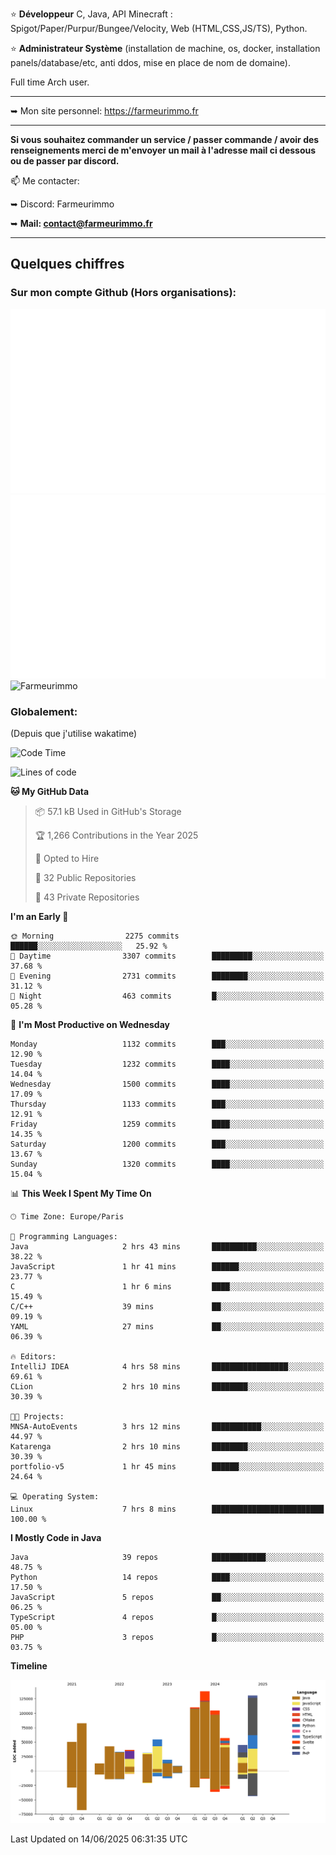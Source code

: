 ⭐ **Développeur** C, Java, API Minecraft : Spigot/Paper/Purpur/Bungee/Velocity, Web (HTML,CSS,JS/TS), Python.

⭐ **Administrateur Système** (installation de machine, os, docker, installation panels/database/etc, anti ddos, mise en place de nom de domaine).

Full time Arch user.

---

➥ Mon site personnel: https://farmeurimmo.fr

---

**Si vous souhaitez commander un service / passer commande / avoir des renseignements merci de m'envoyer un mail à l'adresse mail ci dessous ou de passer par discord.**

📫 Me contacter:
 
   ➥ Discord: Farmeurimmo
   
   ➥ **Mail: contact@farmeurimmo.fr**

---
## Quelques chiffres

### Sur mon compte Github (Hors organisations):

<a href="https://github.com/Farmeurimmo/github-stats">
<img src="https://github.com/Farmeurimmo/github-stats/blob/master/generated/overview.svg#gh-dark-mode-only" />
<img src="https://github.com/Farmeurimmo/github-stats/blob/master/generated/languages.svg#gh-dark-mode-only" />
</a>

<img src="https://komarev.com/ghpvc/?username=Farmeurimmo" alt="Farmeurimmo" />

### Globalement:

(Depuis que j'utilise wakatime)
<!--START_SECTION:waka-->
![Code Time](http://img.shields.io/badge/Code%20Time-2%2C104%20hrs%2025%20mins-blue)

![Lines of code](https://img.shields.io/badge/From%20Hello%20World%20I%27ve%20Written-961.2%20thousand%20lines%20of%20code-blue)

**🐱 My GitHub Data** 

> 📦 57.1 kB Used in GitHub's Storage 
 > 
> 🏆 1,266 Contributions in the Year 2025
 > 
> 💼 Opted to Hire
 > 
> 📜 32 Public Repositories 
 > 
> 🔑 43 Private Repositories 
 > 
**I'm an Early 🐤** 

```text
🌞 Morning                2275 commits        ██████░░░░░░░░░░░░░░░░░░░   25.92 % 
🌆 Daytime                3307 commits        █████████░░░░░░░░░░░░░░░░   37.68 % 
🌃 Evening                2731 commits        ████████░░░░░░░░░░░░░░░░░   31.12 % 
🌙 Night                  463 commits         █░░░░░░░░░░░░░░░░░░░░░░░░   05.28 % 
```
📅 **I'm Most Productive on Wednesday** 

```text
Monday                   1132 commits        ███░░░░░░░░░░░░░░░░░░░░░░   12.90 % 
Tuesday                  1232 commits        ████░░░░░░░░░░░░░░░░░░░░░   14.04 % 
Wednesday                1500 commits        ████░░░░░░░░░░░░░░░░░░░░░   17.09 % 
Thursday                 1133 commits        ███░░░░░░░░░░░░░░░░░░░░░░   12.91 % 
Friday                   1259 commits        ████░░░░░░░░░░░░░░░░░░░░░   14.35 % 
Saturday                 1200 commits        ███░░░░░░░░░░░░░░░░░░░░░░   13.67 % 
Sunday                   1320 commits        ████░░░░░░░░░░░░░░░░░░░░░   15.04 % 
```


📊 **This Week I Spent My Time On** 

```text
🕑︎ Time Zone: Europe/Paris

💬 Programming Languages: 
Java                     2 hrs 43 mins       ██████████░░░░░░░░░░░░░░░   38.22 % 
JavaScript               1 hr 41 mins        ██████░░░░░░░░░░░░░░░░░░░   23.77 % 
C                        1 hr 6 mins         ████░░░░░░░░░░░░░░░░░░░░░   15.49 % 
C/C++                    39 mins             ██░░░░░░░░░░░░░░░░░░░░░░░   09.19 % 
YAML                     27 mins             ██░░░░░░░░░░░░░░░░░░░░░░░   06.39 % 

🔥 Editors: 
IntelliJ IDEA            4 hrs 58 mins       █████████████████░░░░░░░░   69.61 % 
CLion                    2 hrs 10 mins       ████████░░░░░░░░░░░░░░░░░   30.39 % 

🐱‍💻 Projects: 
MNSA-AutoEvents          3 hrs 12 mins       ███████████░░░░░░░░░░░░░░   44.97 % 
Katarenga                2 hrs 10 mins       ████████░░░░░░░░░░░░░░░░░   30.39 % 
portfolio-v5             1 hr 45 mins        ██████░░░░░░░░░░░░░░░░░░░   24.64 % 

💻 Operating System: 
Linux                    7 hrs 8 mins        █████████████████████████   100.00 % 
```

**I Mostly Code in Java** 

```text
Java                     39 repos            ████████████░░░░░░░░░░░░░   48.75 % 
Python                   14 repos            ████░░░░░░░░░░░░░░░░░░░░░   17.50 % 
JavaScript               5 repos             ██░░░░░░░░░░░░░░░░░░░░░░░   06.25 % 
TypeScript               4 repos             █░░░░░░░░░░░░░░░░░░░░░░░░   05.00 % 
PHP                      3 repos             █░░░░░░░░░░░░░░░░░░░░░░░░   03.75 % 
```



**Timeline**

![Lines of Code chart](https://raw.githubusercontent.com/Farmeurimmo/Farmeurimmo/main/assets/bar_graph.png)


 Last Updated on 14/06/2025 06:31:35 UTC
<!--END_SECTION:waka-->
